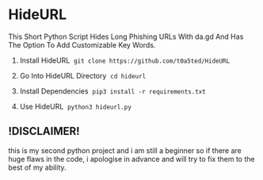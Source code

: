 # HideURL
This Short Python Script Hides Long Phishing URLs With da.gd And Has The Option To Add Customizable Key Words.

1. Install HideURL
‎
```git clone https://github.com/t0a5ted/HideURL```

2. Go Into HideURL Directory
‎
```cd hideurl```

3. Install Dependencies
‎
```pip3 install -r requirements.txt```

4. Use HideURL
‎
```python3 hideurl.py```

!DISCLAIMER!
------------
this is my second python project and i am still a beginner so if there are huge flaws in the code, i apologise in advance and will try to fix them to the best of my ability.

